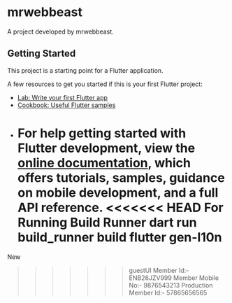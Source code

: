 # mrwebbeast

A project developed by mrwebbeast.

## Getting Started

This project is a starting point for a Flutter application.

A few resources to get you started if this is your first Flutter project:

- [Lab: Write your first Flutter app](https://docs.flutter.dev/get-started/codelab)
- [Cookbook: Useful Flutter samples](https://docs.flutter.dev/cookbook)
- For help getting started with Flutter development, view the
  [online documentation](https://docs.flutter.dev/), which offers tutorials,
  samples, guidance on mobile development, and a full API reference.
  <<<<<<< HEAD
  For Running Build Runner
  dart run build_runner build
  flutter gen-l10n
  =======
New
> > > > > > > guestUI
> > > > > > > Member Id:- ENB26JZV999
> > > > > > > Member Mobile No:- 9876543213
> > > > > > > Production Member Id:- 57865656565

